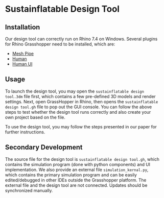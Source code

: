 # Sustainflatable Design Tool

## Installation
Our design tool can correctly run on Rhino 7.4 on Windows. Several plugins for Rhino Grasshopper need to be installed, which are: 

- [Mesh Pipe](https://www.grasshopper3d.com/forum/topics/mesh-pipe)
- [Human](https://www.food4rhino.com/en/app/human)
- [Human UI](https://www.food4rhino.com/en/app/human-ui)

## Usage
To launch the design tool, you may open the `sustainflatable design tool.3dm` file first, which contains a few pre-defined 3D models and render settings. Next, open GrassHopper in Rhino, then opens the `sustainflatable design tool.gh` file to pop out the GUI console. You can follow the above steps to test whether the design tool runs correctly and also create your own project based on the file.

To use the design tool, you may follow the steps presented in our paper for further instructions.

## Secondary Development
The source file for the design tool is `sustainflatable design tool.gh`, which contains the simulation program (done with python components) and UI implementation. We also provide an external file `simulation_kernal.py`, which contains the primary simulation program and can be easily edited/debugged in other IDEs outside the Grasshopper platform. The external file and the design tool are not connected. Updates should be synchronized manually.
